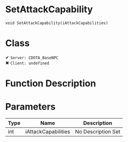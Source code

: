 # SetAttackCapability
```
void SetAttackCapability(iAttackCapabilities)
```
# Class
✔ `Server: CDOTA_BaseNPC`  
✖ `Client: undefined`  

# Function Description

# Parameters
Type|Name|Description
--|--|--
int|iAttackCapabilities|No Description Set
